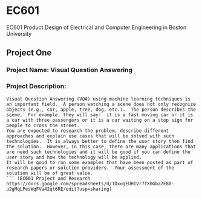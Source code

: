 # EC601
EC601 Product Design of Electrical and Computer Engineering in Boston University

## Project One
### Project Name: Visual Question Answering
### Project Description:
```
Visual Question Answering (VQA) using machine learning techniques is an important field.  A person watching a scene does not only recognize objects (e.g., car, apple, tree, dog, etc.).  The person describes the scene.  For example, they will say:  it is a fast moving car or it is a car with three passengers or it is a car waiting on a stop sign for people to cross the street.
You are expected to research the problem, describe different approaches and explain use cases that will be solved with such technologies.  It is always better to define the user story then find the solution.  However, in this case, there are many applications that are need such technologies and it will be good if you can define the user story and how the technology will be applied.
It will be good to run some examples that have been posted as part of research papers or solution providers.  Your assessment of the solution will be of great value.
``` (EC601 Project and Research https://docs.google.com/spreadsheets/d/1DxogEUHIVr7TX0Gba7E80-u2gMqLPesWqFVa42qt6RE/edit?usp=sharing)

